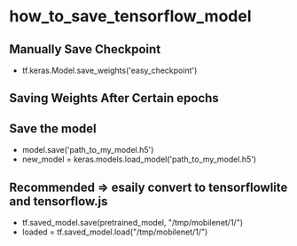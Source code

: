 # how_to_save_tensorflow_model
## Manually Save Checkpoint
   * tf.keras.Model.save_weights('easy_checkpoint')
   
## Saving Weights After Certain epochs



##  Save the model
  * model.save('path_to_my_model.h5')
  * new_model = keras.models.load_model('path_to_my_model.h5')
  
## Recommended => esaily convert to tensorflowlite and tensorflow.js
  * tf.saved_model.save(pretrained_model, "/tmp/mobilenet/1/")
  * loaded = tf.saved_model.load("/tmp/mobilenet/1/")
